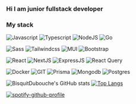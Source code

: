 ### Hi I am junior fullstack developer
### My stack 
![Javascript](https://img.shields.io/badge/javascript-%23000.svg?style=for-the-badge&logo=javascript)
![Typescript](https://img.shields.io/badge/typescript-%23000.svg?style=for-the-badge&logo=typescript)
![NodeJS](https://img.shields.io/badge/node.js-%23000.svg?style=for-the-badge&logo=node.js)
![Go](https://img.shields.io/badge/go-%23000.svg?style=for-the-badge&logo=go&logoColor=%white)

![Sass](https://img.shields.io/badge/sass-%23000.svg?style=for-the-badge&logo=sass)
![Tailwindcss](https://img.shields.io/badge/tailwindcss-%23000.svg?style=for-the-badge&logo=tailwindcss)
![MUI](https://img.shields.io/badge/mui-%23000.svg?style=for-the-badge&logo=mui)
![Bootstrap](https://img.shields.io/badge/bootstrap-%23000.svg?style=for-the-badge&logo=bootstrap)

![React](https://img.shields.io/badge/react-%23000.svg?style=for-the-badge&logo=react&logoColor=%2361DAFB)
![NextJS](https://img.shields.io/badge/nextjs-%23000.svg?style=for-the-badge&logo=nextdotjs)
![ExpressJS](https://img.shields.io/badge/expressjs-%23000.svg?style=for-the-badge&logo=express&logoColor=black)
![React Query](https://img.shields.io/badge/reactquery-%23000.svg?style=for-the-badge&logo=reactquery) 

![Docker](https://img.shields.io/badge/docker-%23000.svg?style=for-the-badge&logo=docker)
![GIT](https://img.shields.io/badge/git-%23000.svg?logo=git&style=for-the-badge)
![Prisma](https://img.shields.io/badge/prisma-%23000.svg?style=for-the-badge&logo=prisma) 
![Mongodb](https://img.shields.io/badge/mongodb-%23000.svg?style=for-the-badge&logo=mongodb)
![Postgres](https://img.shields.io/badge/postgres-%23000.svg?logo=postgresql&style=for-the-badge)

![BisquitDubouche's GitHub stats](https://github-readme-stats.vercel.app/api?username=BisquitDubouche&show_icons=true&theme=github_dark_dimmed&hide_border=true)
[![Top Langs](https://github-readme-stats.vercel.app/api/top-langs/?username=BisquitDubouche&layout=compact&theme=github_dark_dimmed&hide_border=true)](https://github.com/BisquitDubouche/github-readme-stats)


[![spotify-github-profile](https://spotify-github-profile.vercel.app/api/view?uid=31njek746omirm4ncvnpfvjchzzu&cover_image=true&theme=default&show_offline=false&background_color=121212&interchange=false&bar_color_cover=false)](https://spotify-github-profile.vercel.app/api/view?uid=31njek746omirm4ncvnpfvjchzzu&redirect=true)





